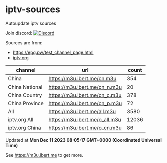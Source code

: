 # iptv-sources

Autoupdate iptv sources

Join discord: [![Discord](https://discord.badge.ibert.me/api/server/betxHcsTqa)](https://discord.gg/betxHcsTqa)

Sources are from:

- <https://epg.pw/test_channel_page.html>
- [iptv.org](https://github.com/iptv-org/iptv)

| channel | url | count |
| ------- | --- | ----- |
| China | <https://m3u.ibert.me/cn.m3u> | 354 |
| China National | <https://m3u.ibert.me/cn_n.m3u> | 20 |
| China Country | <https://m3u.ibert.me/cn_c.m3u> | 378 |
| China Province | <https://m3u.ibert.me/cn_p.m3u> | 72 |
| All | <https://m3u.ibert.me/all.m3u> | 3580 |
| iptv.org All | <https://m3u.ibert.me/o_all.m3u> | 12036 |
| iptv.org China | <https://m3u.ibert.me/o_cn.m3u> | 86 |

Updated at **Mon Dec 11 2023 08:05:17 GMT+0000 (Coordinated Universal Time)**

See <https://m3u.ibert.me> to get more.
